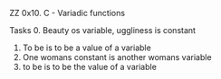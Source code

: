 ZZ
0x10. C - Variadic functions

Tasks
0. Beauty os variable, uggliness is constant
1. To be is to be a value of a variable
2. One womans constant is another womans variable
3. to be is to be the value of a variable
